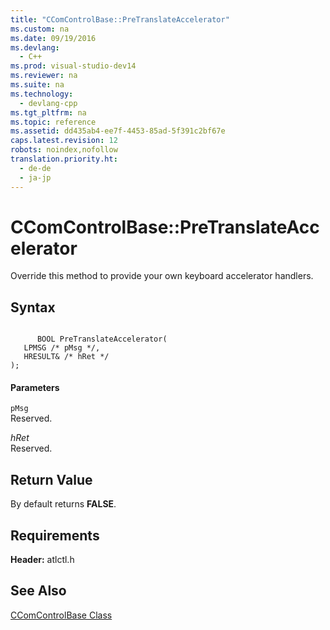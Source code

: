 ```yaml
---
title: "CComControlBase::PreTranslateAccelerator"
ms.custom: na
ms.date: 09/19/2016
ms.devlang: 
  - C++
ms.prod: visual-studio-dev14
ms.reviewer: na
ms.suite: na
ms.technology: 
  - devlang-cpp
ms.tgt_pltfrm: na
ms.topic: reference
ms.assetid: dd435ab4-ee7f-4453-85ad-5f391c2bf67e
caps.latest.revision: 12
robots: noindex,nofollow
translation.priority.ht: 
  - de-de
  - ja-jp
---
```

# CComControlBase::PreTranslateAccelerator
Override this method to provide your own keyboard accelerator handlers.  
  
## Syntax  
  
```  
  
      BOOL PreTranslateAccelerator(  
   LPMSG /* pMsg */,  
   HRESULT& /* hRet */  
);  
```  
  
#### Parameters  
 `pMsg`  
 Reserved.  
  
 *hRet*  
 Reserved.  
  
## Return Value  
 By default returns **FALSE**.  
  
## Requirements  
 **Header:** atlctl.h  
  
## See Also  
 [CComControlBase Class](../vs140/CComControlBase-Class.md)